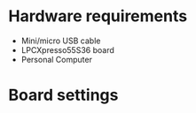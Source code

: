 Hardware requirements
=====================
- Mini/micro USB cable
- LPCXpresso55S36 board
- Personal Computer

Board settings
============
